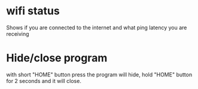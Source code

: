 # wifi status
Shows if you are connected to the internet and what ping latency you are receiving
# Hide/close program
with short "HOME" button press the program will hide, hold "HOME" button for 2 seconds and it will close.

